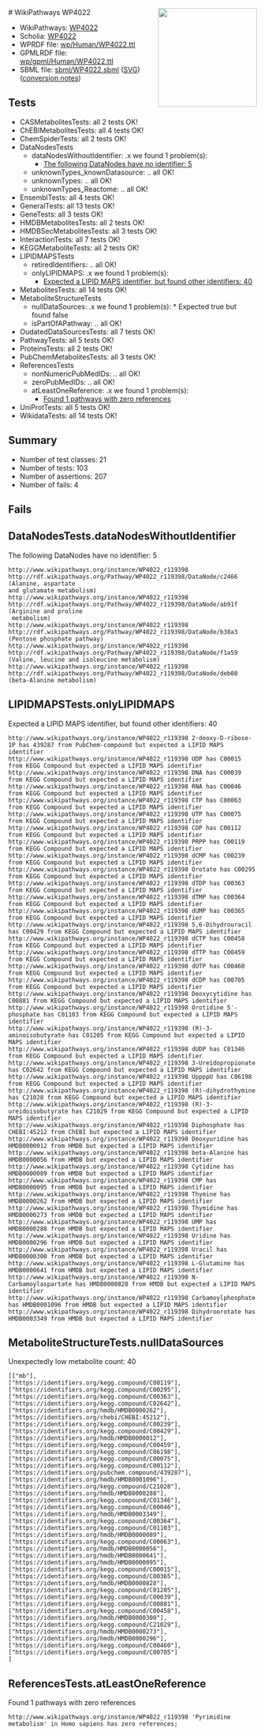 <img style="float: right; width: 200px" src="../logo.png" />
# WikiPathways WP4022

* WikiPathways: [WP4022](https://identifiers.org/wikipathways:WP4022)
* Scholia: [WP4022](https://scholia.toolforge.org/wikipathways/WP4022)
* WPRDF file: [wp/Human/WP4022.ttl](../wp/Human/WP4022.ttl)
* GPMLRDF file: [wp/gpml/Human/WP4022.ttl](../wp/gpml/Human/WP4022.ttl)
* SBML file: [sbml/WP4022.sbml](../sbml/WP4022.sbml) ([SVG](../sbml/WP4022.svg)) ([conversion notes](../sbml/WP4022.txt))

## Tests
* CASMetabolitesTests: all 2 tests OK!
* ChEBIMetabolitesTests: all 4 tests OK!
* ChemSpiderTests: all 2 tests OK!
* DataNodesTests
    * dataNodesWithoutIdentifier: .x we found 1 problem(s):
        * [The following DataNodes have no identifier: 5](#d2d32fa4)
    * unknownTypes_knownDatasource: .. all OK!
    * unknownTypes: .. all OK!
    * unknownTypes_Reactome: .. all OK!
* EnsemblTests: all 4 tests OK!
* GeneralTests: all 13 tests OK!
* GeneTests: all 3 tests OK!
* HMDBMetabolitesTests: all 2 tests OK!
* HMDBSecMetabolitesTests: all 3 tests OK!
* InteractionTests: all 7 tests OK!
* KEGGMetaboliteTests: all 2 tests OK!
* LIPIDMAPSTests
    * retiredIdentifiers: .. all OK!
    * onlyLIPIDMAPS: .x we found 1 problem(s):
        * [Expected a LIPID MAPS identifier, but found other identifiers: 40](#d0bfb6d5)
* MetabolitesTests: all 14 tests OK!
* MetaboliteStructureTests
    * nullDataSources: .x we found 1 problem(s):
            * Expected true but found false
    * isPartOfAPathway: .. all OK!
* OudatedDataSourcesTests: all 7 tests OK!
* PathwayTests: all 5 tests OK!
* ProteinsTests: all 2 tests OK!
* PubChemMetabolitesTests: all 3 tests OK!
* ReferencesTests
    * nonNumericPubMedIDs: .. all OK!
    * zeroPubMedIDs: .. all OK!
    * atLeastOneReference: .x we found 1 problem(s):
        * [Found 1 pathways with zero references](#35eb778e)
* UniProtTests: all 5 tests OK!
* WikidataTests: all 14 tests OK!


## Summary

* Number of test classes: 21
* Number of tests: 103
* Number of assertions: 207
* Number of fails: 4

## Fails

<a name="d2d32fa4" />

## DataNodesTests.dataNodesWithoutIdentifier

The following DataNodes have no identifier: 5
```
http://www.wikipathways.org/instance/WP4022_r119398 http://rdf.wikipathways.org/Pathway/WP4022_r119398/DataNode/c2466 (Alanine, aspartate 
and glutamate metabolism)
http://www.wikipathways.org/instance/WP4022_r119398 http://rdf.wikipathways.org/Pathway/WP4022_r119398/DataNode/ab91f (Arginine and proline
 metabolism)
http://www.wikipathways.org/instance/WP4022_r119398 http://rdf.wikipathways.org/Pathway/WP4022_r119398/DataNode/b38a3 (Pentose phosphate pathway)
http://www.wikipathways.org/instance/WP4022_r119398 http://rdf.wikipathways.org/Pathway/WP4022_r119398/DataNode/f1a59 (Valine, leucine and isoleucine metabolism)
http://www.wikipathways.org/instance/WP4022_r119398 http://rdf.wikipathways.org/Pathway/WP4022_r119398/DataNode/deb08 (beta-Alanine metabolism)
```

<a name="d0bfb6d5" />

## LIPIDMAPSTests.onlyLIPIDMAPS

Expected a LIPID MAPS identifier, but found other identifiers: 40
```
http://www.wikipathways.org/instance/WP4022_r119398 2-deoxy-D-ribose-1P has 439287 from PubChem-compound but expected a LIPID MAPS identifier
http://www.wikipathways.org/instance/WP4022_r119398 UDP has C00015 from KEGG Compound but expected a LIPID MAPS identifier
http://www.wikipathways.org/instance/WP4022_r119398 DNA has C00039 from KEGG Compound but expected a LIPID MAPS identifier
http://www.wikipathways.org/instance/WP4022_r119398 RNA has C00046 from KEGG Compound but expected a LIPID MAPS identifier
http://www.wikipathways.org/instance/WP4022_r119398 CTP has C00063 from KEGG Compound but expected a LIPID MAPS identifier
http://www.wikipathways.org/instance/WP4022_r119398 UTP has C00075 from KEGG Compound but expected a LIPID MAPS identifier
http://www.wikipathways.org/instance/WP4022_r119398 CDP has C00112 from KEGG Compound but expected a LIPID MAPS identifier
http://www.wikipathways.org/instance/WP4022_r119398 PRPP has C00119 from KEGG Compound but expected a LIPID MAPS identifier
http://www.wikipathways.org/instance/WP4022_r119398 dCMP has C00239 from KEGG Compound but expected a LIPID MAPS identifier
http://www.wikipathways.org/instance/WP4022_r119398 Orotate has C00295 from KEGG Compound but expected a LIPID MAPS identifier
http://www.wikipathways.org/instance/WP4022_r119398 dTDP has C00363 from KEGG Compound but expected a LIPID MAPS identifier
http://www.wikipathways.org/instance/WP4022_r119398 dTMP has C00364 from KEGG Compound but expected a LIPID MAPS identifier
http://www.wikipathways.org/instance/WP4022_r119398 dUMP has C00365 from KEGG Compound but expected a LIPID MAPS identifier
http://www.wikipathways.org/instance/WP4022_r119398 5,6-Dihydrouracil has C00429 from KEGG Compound but expected a LIPID MAPS identifier
http://www.wikipathways.org/instance/WP4022_r119398 dCTP has C00458 from KEGG Compound but expected a LIPID MAPS identifier
http://www.wikipathways.org/instance/WP4022_r119398 dTTP has C00459 from KEGG Compound but expected a LIPID MAPS identifier
http://www.wikipathways.org/instance/WP4022_r119398 dUTP has C00460 from KEGG Compound but expected a LIPID MAPS identifier
http://www.wikipathways.org/instance/WP4022_r119398 dCDP has C00705 from KEGG Compound but expected a LIPID MAPS identifier
http://www.wikipathways.org/instance/WP4022_r119398 Deoxycytidine has C00881 from KEGG Compound but expected a LIPID MAPS identifier
http://www.wikipathways.org/instance/WP4022_r119398 Orotidine 5'-phosphate has C01103 from KEGG Compound but expected a LIPID MAPS identifier
http://www.wikipathways.org/instance/WP4022_r119398 (R)-3-aminoisobutyrate has C01205 from KEGG Compound but expected a LIPID MAPS identifier
http://www.wikipathways.org/instance/WP4022_r119398 dUDP has C01346 from KEGG Compound but expected a LIPID MAPS identifier
http://www.wikipathways.org/instance/WP4022_r119398 3-Ureidopropionate has C02642 from KEGG Compound but expected a LIPID MAPS identifier
http://www.wikipathways.org/instance/WP4022_r119398 UppppU has C06198 from KEGG Compound but expected a LIPID MAPS identifier
http://www.wikipathways.org/instance/WP4022_r119398 (R)-dihydrothymine has C21028 from KEGG Compound but expected a LIPID MAPS identifier
http://www.wikipathways.org/instance/WP4022_r119398 (R)-3-ureidoisobutyrate has C21029 from KEGG Compound but expected a LIPID MAPS identifier
http://www.wikipathways.org/instance/WP4022_r119398 Diphosphate has CHEBI:45212 from ChEBI but expected a LIPID MAPS identifier
http://www.wikipathways.org/instance/WP4022_r119398 Deoxyuridine has HMDB0000012 from HMDB but expected a LIPID MAPS identifier
http://www.wikipathways.org/instance/WP4022_r119398 beta-Alanine has HMDB0000056 from HMDB but expected a LIPID MAPS identifier
http://www.wikipathways.org/instance/WP4022_r119398 Cytidine has HMDB0000089 from HMDB but expected a LIPID MAPS identifier
http://www.wikipathways.org/instance/WP4022_r119398 CMP has HMDB0000095 from HMDB but expected a LIPID MAPS identifier
http://www.wikipathways.org/instance/WP4022_r119398 Thymine has HMDB0000262 from HMDB but expected a LIPID MAPS identifier
http://www.wikipathways.org/instance/WP4022_r119398 Thymidine has HMDB0000273 from HMDB but expected a LIPID MAPS identifier
http://www.wikipathways.org/instance/WP4022_r119398 UMP has HMDB0000288 from HMDB but expected a LIPID MAPS identifier
http://www.wikipathways.org/instance/WP4022_r119398 Uridine has HMDB0000296 from HMDB but expected a LIPID MAPS identifier
http://www.wikipathways.org/instance/WP4022_r119398 Uracil has HMDB0000300 from HMDB but expected a LIPID MAPS identifier
http://www.wikipathways.org/instance/WP4022_r119398 L-Glutamine has HMDB0000641 from HMDB but expected a LIPID MAPS identifier
http://www.wikipathways.org/instance/WP4022_r119398 N-Carbamoylaspartate has HMDB0000828 from HMDB but expected a LIPID MAPS identifier
http://www.wikipathways.org/instance/WP4022_r119398 Carbamoylphosphate has HMDB0001096 from HMDB but expected a LIPID MAPS identifier
http://www.wikipathways.org/instance/WP4022_r119398 Dihydroorotate has HMDB0003349 from HMDB but expected a LIPID MAPS identifier
```

<a name="919041e6" />

## MetaboliteStructureTests.nullDataSources

Unexpectedly low metabolite count: 40
```
[["mb"],
["https://identifiers.org/kegg.compound/C00119"],
["https://identifiers.org/kegg.compound/C00295"],
["https://identifiers.org/kegg.compound/C00363"],
["https://identifiers.org/kegg.compound/C02642"],
["https://identifiers.org/hmdb/HMDB0000262"],
["https://identifiers.org/chebi/CHEBI:45212"],
["https://identifiers.org/kegg.compound/C00239"],
["https://identifiers.org/kegg.compound/C00429"],
["https://identifiers.org/hmdb/HMDB0000012"],
["https://identifiers.org/kegg.compound/C00459"],
["https://identifiers.org/kegg.compound/C06198"],
["https://identifiers.org/kegg.compound/C00075"],
["https://identifiers.org/kegg.compound/C00112"],
["https://identifiers.org/pubchem.compound/439287"],
["https://identifiers.org/hmdb/HMDB0001096"],
["https://identifiers.org/kegg.compound/C21028"],
["https://identifiers.org/hmdb/HMDB0000288"],
["https://identifiers.org/kegg.compound/C01346"],
["https://identifiers.org/kegg.compound/C00046"],
["https://identifiers.org/hmdb/HMDB0003349"],
["https://identifiers.org/kegg.compound/C00364"],
["https://identifiers.org/kegg.compound/C01103"],
["https://identifiers.org/hmdb/HMDB0000089"],
["https://identifiers.org/kegg.compound/C00063"],
["https://identifiers.org/hmdb/HMDB0000056"],
["https://identifiers.org/hmdb/HMDB0000641"],
["https://identifiers.org/hmdb/HMDB0000095"],
["https://identifiers.org/kegg.compound/C00015"],
["https://identifiers.org/kegg.compound/C00365"],
["https://identifiers.org/hmdb/HMDB0000828"],
["https://identifiers.org/kegg.compound/C01205"],
["https://identifiers.org/kegg.compound/C00039"],
["https://identifiers.org/kegg.compound/C00881"],
["https://identifiers.org/kegg.compound/C00458"],
["https://identifiers.org/hmdb/HMDB0000300"],
["https://identifiers.org/kegg.compound/C21029"],
["https://identifiers.org/hmdb/HMDB0000273"],
["https://identifiers.org/hmdb/HMDB0000296"],
["https://identifiers.org/kegg.compound/C00460"],
["https://identifiers.org/kegg.compound/C00705"]
]
```

<a name="35eb778e" />

## ReferencesTests.atLeastOneReference

Found 1 pathways with zero references
```
http://www.wikipathways.org/instance/WP4022_r119398 'Pyrimidine metabolism' in Homo sapiens has zero references; 
```

